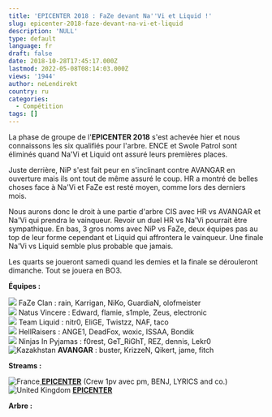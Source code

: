 ```yaml
---
title: 'EPICENTER 2018 : FaZe devant Na''Vi et Liquid !'
slug: epicenter-2018-faze-devant-na-vi-et-liquid
description: 'NULL'
type: default
language: fr
draft: false
date: 2018-10-28T17:45:17.000Z
lastmod: 2022-05-08T08:14:03.000Z
views: '1944'
author: neLendirekt
country: ru
categories:
  - Compétition
tags: []
---
```

La phase de groupe de l'**EPICENTER 2018** s'est achevée hier et nous connaissons les six qualifiés pour l'arbre. ENCE et Swole Patrol sont éliminés quand Na'Vi et Liquid ont assuré leurs premières places. 

Juste derrière, NiP s'est fait peur en s'inclinant contre AVANGAR en ouverture mais ils ont tout de même assuré le coup. HR a montré de belles choses face à Na'Vi et FaZe est resté moyen, comme lors des derniers mois.

Nous aurons donc le droit à une partie d'arbre CIS avec HR vs AVANGAR et Na'Vi qui prendra le vainqueur. Revoir un duel HR vs Na'Vi pourrait être sympathique. En bas, 3 gros noms avec NiP vs FaZe, deux équipes pas au top de leur forme cependant et Liquid qui affrontera le vainqueur. Une finale Na'Vi vs Liquid semble plus probable que jamais.

Les quarts se joueront samedi quand les demies et la finale se dérouleront dimanche. Tout se jouera en BO3.

**Équipes :**

![](/images/countries/eu.svg) FaZe Clan : rain, Karrigan, NiKo, GuardiaN, olofmeister⁠  
![](/images/countries/ua.svg) Natus Vincere : Edward, flamie, s1mple, Zeus, electronic⁠  
![](/images/countries/us.svg) Team Liquid : nitr0, EliGE, Twistzz, NAF, taco⁠  
![](/images/countries/eu.svg) HellRaisers : ANGE1, DeadFox, woxic, ISSAA, Bondik⁠  
![](/images/countries/se.svg) Ninjas In Pyjamas : f0rest, GeT\_RiGhT, REZ, dennis, Lekr0⁠  
![Kazakhstan](/images/countries/kz.svg)⁠ ⁠**AVANGAR** : buster, KrizzeN, Qikert, jame⁠, fitch

**Streams :**

![France](/images/countries/fr.svg)⁠[ **EPICENTER**](https://www.twitch.tv/epicenter%5Ffr) (Crew 1pv avec pm, BENJ, LYRICS and co.)  
![United Kingdom](/images/countries/gb.svg)⁠ [**EPICENTER**](https://www.twitch.tv/epicenter%5Fen1)

**Arbre :**
